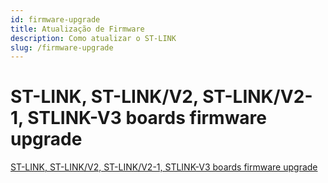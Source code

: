 ```yaml
---
id: firmware-upgrade
title: Atualização de Firmware
description: Como atualizar o ST-LINK
slug: /firmware-upgrade
---
```


# ST-LINK, ST-LINK/V2, ST-LINK/V2-1, STLINK-V3 boards firmware upgrade

[ST-LINK, ST-LINK/V2, ST-LINK/V2-1, STLINK-V3 boards firmware upgrade](https://www.st.com/en/development-tools/stsw-link007.html)
